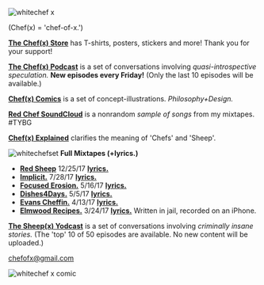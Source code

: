 ![whitechef x](https://user-images.githubusercontent.com/25256570/36082575-a7efeb92-0f5f-11e8-86a8-8b9068a82c5b.png)

(Chef(x) = 'chef-of-x.')

**[The Chef(x) Store](https://www.redbubble.com/shop/chefofx)** has T-shirts, posters, stickers and more! Thank you for your support!    

**[The Chef(x) Podcast](https://itunes.apple.com/us/podcast/the-chef-x-podcast/id1304107115?mt=2)** is a set of conversations involving *quasi-introspective speculation.* **New episodes every Friday!** (Only the last 10 episodes will be available.)

**[Chef(x) Comics](https://www.instagram.com/chefofx/)** is a set of concept-illustrations. *Philosophy+Design.*

**[Red Chef SoundCloud](https://soundcloud.com/redchef)** is a nonrandom *sample of songs* from my mixtapes. #TYBG

**[Chef(x) Explained](https://drive.google.com/open?id=0B1Ol8fuZMTCWUVBNRlk0djcxUmc)** clarifies the meaning of 'Chefs' and 'Sheep'. 

![whitechefset](https://user-images.githubusercontent.com/25256570/36082661-51e174cc-0f60-11e8-9359-3e7ca0143748.png)
**Full Mixtapes (+lyrics.)**

- **[Red Sheep](https://soundcloud.com/redchef/sets/red-sheep)** 12/25/17 [**lyrics.**](https://drive.google.com/open?id=1L0DXyAscYHFnqYgvJ5aMnPRHvZZo1k9Z)
- **[Implicit.](https://soundcloud.com/redchef/sets/implicit/s-tvWII)** 7/28/17 [**lyrics.**](https://drive.google.com/open?id=0B1Ol8fuZMTCWam4zdm5sbFlvRUU) 
- **[Focused Erosion.](https://soundcloud.com/redchef/sets/focused-erosion/s-pihsw)** 5/16/17 [**lyrics.**](https://drive.google.com/open?id=0B1Ol8fuZMTCWWVNQdXd2ZndiaDA) 
- **[Dishes4Days.](https://soundcloud.com/redchef/sets/dishes4days/s-NY0Mc)** 5/5/17 [**lyrics.**](https://drive.google.com/open?id=0B1Ol8fuZMTCWc09Yb2tRZndleVE) 
- **[Evans Cheffin.](https://soundcloud.com/redchef/sets/evans-cheffin/s-5ctrP)** 4/13/17 [**lyrics.**](https://drive.google.com/open?id=0B1Ol8fuZMTCWWS1OUHptcEN4aWM) 
- **[Elmwood Recipes.](https://soundcloud.com/redchef/sets/elmwood-recipes/s-4d0MH)** 3/24/17 [**lyrics.**](https://drive.google.com/open?id=0B1Ol8fuZMTCWaldOV2ZYYVlyRlk) Written in jail, recorded on an iPhone.

**[The Sheep(x) Yodcast](https://itunes.apple.com/us/podcast/the-chef-x-podcast/id1227336978?mt=2)**  is a set of conversations involving *criminally insane stories.* (The 'top' 10 of 50 episodes are available. No new content will be uploaded.)

chefofx@gmail.com

![whitechef x comic](https://user-images.githubusercontent.com/25256570/36082720-cea7478e-0f60-11e8-9c24-e0dabf3edea5.png)

